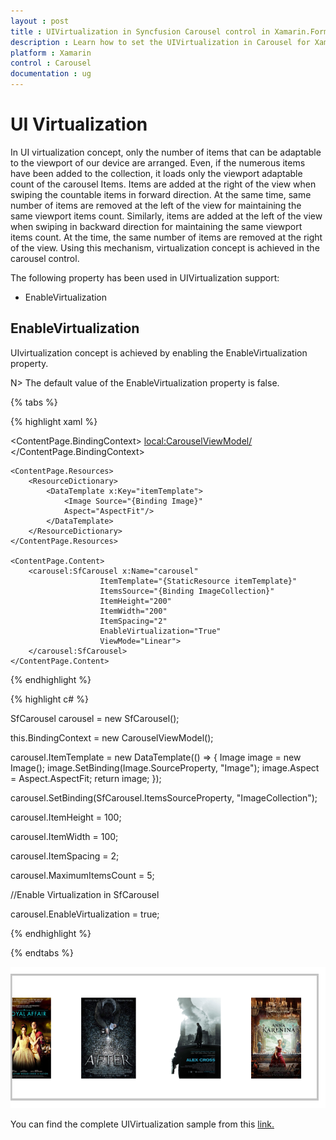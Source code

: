 ```yaml
---
layout : post
title : UIVirtualization in Syncfusion Carousel control in Xamarin.Forms.
description : Learn how to set the UIVirtualization in Carousel for Xamarin.Forms.
platform : Xamarin
control : Carousel
documentation : ug
---
```


# UI Virtualization

In UI virtualization concept, only the number of items that can be adaptable to the viewport of our device are arranged. Even, if the numerous items have been added to the collection, it loads only the viewport adaptable count of the carousel Items. Items are added at the right of the view when swiping the countable items in forward direction. At the same time, same number of items are removed at the left of the view for maintaining the same viewport items count. Similarly, items are added at the left of the view when swiping in backward direction for maintaining the same viewport items count. At the time, the same number of items are removed at the right of the view. Using this mechanism, virtualization concept is achieved in the carousel control. 

The following property has been used in UIVirtualization support:

* EnableVirtualization  

## EnableVirtualization

UIvirtualization concept is achieved by enabling the EnableVirtualization property.

N> The default value of the EnableVirtualization property is false.

{% tabs %}

{% highlight xaml %}

<?xml version="1.0" encoding="utf-8" ?>
<ContentPage xmlns="http://xamarin.com/schemas/2014/forms"
    xmlns:x="http://schemas.microsoft.com/winfx/2009/xaml"
    xmlns:local="clr-namespace:LoadMore"
    x:Class="LoadMore.MainPage"
    xmlns:carousel="clr-namespace:Syncfusion.SfCarousel.XForms;assembly=Syncfusion.SfCarousel.XForms">

<ContentPage.BindingContext>
  <local:CarouselViewModel/>
</ContentPage.BindingContext>

	<ContentPage.Resources>
		<ResourceDictionary>
			<DataTemplate x:Key="itemTemplate">
				<Image Source="{Binding Image}"
				Aspect="AspectFit"/>
			</DataTemplate>
		</ResourceDictionary>
	</ContentPage.Resources>

	<ContentPage.Content>
		<carousel:SfCarousel x:Name="carousel"
						ItemTemplate="{StaticResource itemTemplate}"
						ItemsSource="{Binding ImageCollection}"
						ItemHeight="200"
						ItemWidth="200"
						ItemSpacing="2"
                        EnableVirtualization="True"
						ViewMode="Linear">
		</carousel:SfCarousel>
	</ContentPage.Content>
</ContentPage>

{% endhighlight %}

{% highlight c# %}

SfCarousel carousel = new SfCarousel();

this.BindingContext = new CarouselViewModel();

carousel.ItemTemplate = new DataTemplate(() => {
                Image image = new Image();
                image.SetBinding(Image.SourceProperty, "Image");
                image.Aspect = Aspect.AspectFit;
                return image;
            });

carousel.SetBinding(SfCarousel.ItemsSourceProperty, "ImageCollection");

carousel.ItemHeight = 100;

carousel.ItemWidth = 100;

carousel.ItemSpacing = 2;
            
carousel.MaximumItemsCount = 5;
            
//Enable Virtualization in SfCarousel
           
 carousel.EnableVirtualization = true;

{% endhighlight %}

{% endtabs %}

![](images/UIVirtualization.png)

You can find the complete UIVirtualization sample from this [link.](http://www.syncfusion.com/downloads/support/forum/137855/ze/UIVirtualization618680329)